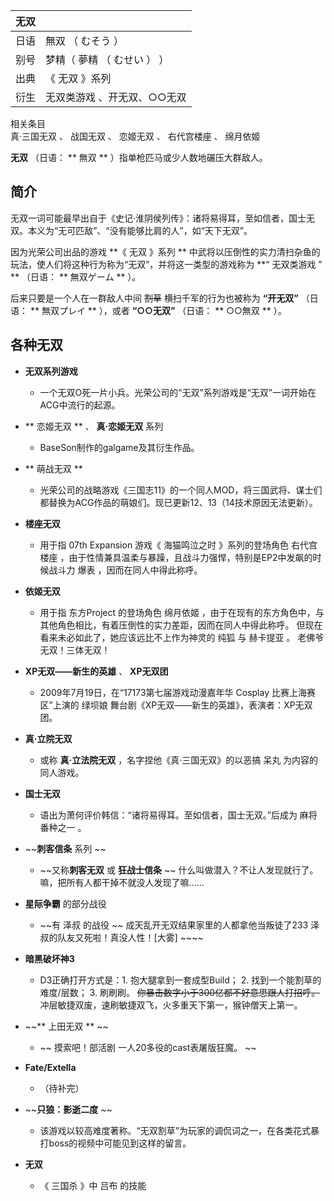 |  无双  ||
|---|---|
|日语  |  無双  （  むそう  ）   |
|别号  |  梦精（  夢精  （  むせい  ）  ）   |
|出典  |  《  无双  》系列   |
|衍生  |  无双类游戏  、开无双、○○无双   |
相关条目  
真·三国无双  、  战国无双  、  恋姬无双  、  右代宫楼座  、  绵月依姬  
  
**无双** （日语： ** 無双  ** ）指单枪匹马或少人数地碾压大群敌人。

##  简介

无双一词可能最早出自于《史记·淮阴侯列传》：诸将易得耳，至如信者，国士无双。本义为“无可匹敌”、“没有能够比肩的人”，如“天下无双”。

因为光荣公司出品的游戏 **《 无双  》系列 ** 中武将以压倒性的实力清扫杂鱼的玩法，使人们将这种行为称为“无双”，并将这一类型的游戏称为 **“
无双类游戏  ” ** （日语： ** 無双ゲーム  ** ）。

后来只要是一个人在一群敌人中间 ~~割草~~ 横扫千军的行为也被称为 **“开无双”** （日语： ** 無双プレイ  ** ），或者 **“○○无双”**
（日语： ** ○○無双  ** ）。

##  各种无双

  * **无双系列游戏**
    * 一个无双O死一片小兵。光荣公司的“无双”系列游戏是“无双”一词开始在ACG中流行的起源。 

  * ** 恋姬无双  ** 、 **真·恋姬无双** 系列 
    * BaseSon制作的galgame及其衍生作品。 

  * ** 萌战无双  **
    * 光荣公司的战略游戏《三国志11》的一个同人MOD，将三国武将、谋士们都替换为ACG作品的萌娘们。现已更新12、13（14技术原因无法更新）。 

  * **楼座无双**
    * 用于指  07th Expansion  游戏《  海猫鸣泣之时  》系列的登场角色  右代宫楼座  ，由于性情兼具温柔与暴躁，且战斗力强悍，特别是EP2中发飙的时候战斗力  爆表  ，因而在同人中得此称呼。 

  * **依姬无双**
    * 用于指  东方Project  的登场角色  绵月依姬  ，由于在现有的东方角色中，与其他角色相比，有着压倒性的实力差距，因而在同人中得此称呼。  但现在看来未必如此了，她应该远比不上作为神灵的  纯狐  与  赫卡提亚  。  老佛爷无双！三体无双！ 

  * **XP无双——新生的英雄** 、 **XP无双团**
    * 2009年7月19日，在“17173第七届游戏动漫嘉年华  Cosplay  比赛上海赛区”上演的  绿坝娘  舞台剧《XP无双——新生的英雄》，表演者：XP无双团。 

  * **真·立院无双**
    * 或称 **真·立法院无双** ，名字捏他《真·三国无双》的以恶搞  呆丸  为内容的同人游戏。 

  * **国士无双**
    * 语出为萧何评价韩信：“诸将易得耳。至如信者，国士无双。”后成为  麻将番种之一  。 

  * ~~**刺客信条** 系列 ~~
    * ~~又称**刺客无双** 或 **狂战士信条** ~~ 什么叫做潜入？不让人发现就行了。嘛，把所有人都干掉不就没人发现了嘛…… 

  * **星际争霸** 的部分战役 
    * ~~有 泽叔  的战役 ~~ 成天乱开无双结果家里的人都拿他当叛徒了233  泽叔的队友又死啦！真没人性！[大雾]  ~~~~

  * **暗黑破坏神3**
    * D3正确打开方式是：1. 抱大腿拿到一套成型Build； 2. 找到一个能割草的难度/层数； 3. 刷刷刷。 ~~你暴击数字小于300亿都不好意思跟人打招呼。~~ 冲层敏捷双废，速刷敏捷双飞，火多重天下第一，猴钟僧天上第一。 

  * ~~** 上田无双  ** ~~
    * ~~ 摸索吧！部活剧  一人20多役的cast表屠版狂魔。 ~~

  * **Fate/Extella**
    * （待补完） 

  * ~~**只狼：影逝二度** ~~
    * 该游戏以较高难度著称。“无双割草”为玩家的调侃词之一，在各类花式暴打boss的视频中可能见到这样的留言。 

  * **无双**
    * 《  三国杀  》中  吕布  的技能 

  